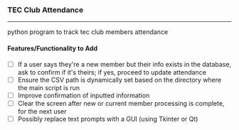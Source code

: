 ### TEC Club Attendance
---
python program to track tec club members attendance

#### Features/Functionality to Add

- [ ] If a user says they're a new member but their info exists in the database, ask to confirm if it's theirs; if yes, proceed to update attendance
- [ ] Ensure the CSV path is dynamically set based on the directory where the main script is run 
- [ ] Improve confirmation of inputted information
- [ ] Clear the screen after new or current member processing is complete, for the next user
- [ ] Possibly replace text prompts with a GUI (using Tkinter or Qt)